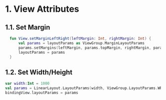 # 1. View Attributes

## 1.1. Set Margin

```Kotlin
  fun View.setMarginLeftRight(leftMargin: Int, rightMargin: Int) {
      val params = layoutParams as ViewGroup.MarginLayoutParams
      params.setMargins(leftMargin, params.topMargin, rightMargin, params.bottomMargin)
      layoutParams = params
  }
```

## 1.2. Set Width/Height

```Kotlin
var width:Int = 1000
val params = LinearLayout.LayoutParams(width, ViewGroup.LayoutParams.WRAP_CONTENT)
bindingView.layoutParams = params
```
